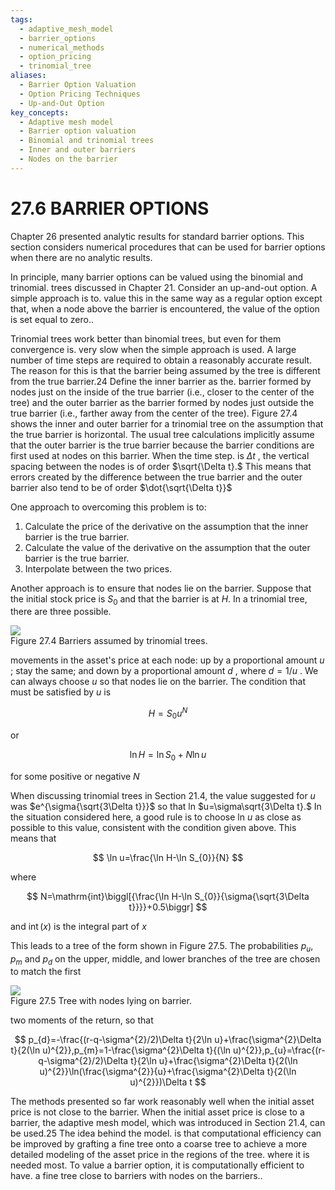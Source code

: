 ```yaml
---
tags:
  - adaptive_mesh_model
  - barrier_options
  - numerical_methods
  - option_pricing
  - trinomial_tree
aliases:
  - Barrier Option Valuation
  - Option Pricing Techniques
  - Up-and-Out Option
key_concepts:
  - Adaptive mesh model
  - Barrier option valuation
  - Binomial and trinomial trees
  - Inner and outer barriers
  - Nodes on the barrier
---
```


# 27.6 BARRIER OPTIONS  

Chapter 26 presented analytic results for standard barrier options. This section considers numerical procedures that can be used for barrier options when there are no analytic results.  

In principle, many barrier options can be valued using the binomial and trinomial. trees discussed in Chapter 21. Consider an up-and-out option. A simple approach is to. value this in the same way as a regular option except that, when a node above the barrier is encountered, the value of the option is set equal to zero..  

Trinomial trees work better than binomial trees, but even for them convergence is. very slow when the simple approach is used. A large number of time steps are required to obtain a reasonably accurate result. The reason for this is that the barrier being assumed by the tree is different from the true barrier.24 Define the inner barrier as the. barrier formed by nodes just on the inside of the true barrier (i.e., closer to the center of the tree) and the outer barrier as the barrier formed by nodes just outside the true barrier (i.e., farther away from the center of the tree). Figure 27.4 shows the inner and outer barrier for a trinomial tree on the assumption that the true barrier is horizontal. The usual tree calculations implicitly assume that the outer barrier is the true barrier because the barrier conditions are first used at nodes on this barrier. When the time step. is $\Delta t$ , the vertical spacing between the nodes is of order $\sqrt{\Delta t}.$ This means that errors created by the difference between the true barrier and the outer barrier also tend to be of order $\dot{\sqrt{\Delta t}}$  

One approach to overcoming this problem is to:  

1. Calculate the price of the derivative on the assumption that the inner barrier is the true barrier.   
2. Calculate the value of the derivative on the assumption that the outer barrier is the true barrier.   
3. Interpolate between the two prices.  

Another approach is to ensure that nodes lie on the barrier. Suppose that the initial stock price is $S_{0}$ and that the barrier is at $H.$ In a trinomial tree, there are three possible.  

![](16bdd77e093809f71785fbf21126df1b1130a439f018a96ee49440561e191cf8.jpg)  
Figure 27.4 Barriers assumed by trinomial trees.  

movements in the asset's price at each node: up by a proportional amount $u$ ; stay the same; and down by a proportional amount $d$ , where $d=1/u$ . We can always choose $u$ so that nodes lie on the barrier. The condition that must be satisfied by $u$ is  

$$
H=S_{0}u^{N}
$$  

or  

$$
\ln H=\ln S_{0}+N\ln u
$$  

for some positive or negative $N$  

When discussing trinomial trees in Section 21.4, the value suggested for $u$ was $e^{\sigma{\sqrt{3\Delta t}}}$ so that ln $u=\sigma\sqrt{3\Delta t}.$ In the situation considered here, a good rule is to choose ln $u$ as close as possible to this value, consistent with the condition given above. This means that  

$$
\ln u=\frac{\ln H-\ln S_{0}}{N}
$$  

where  

$$
N=\mathrm{int}\biggl[{\frac{\ln H-\ln S_{0}}{\sigma{\sqrt{3\Delta t}}}}+0.5\biggr]
$$  

and $\operatorname{int}(x)$ is the integral part of $x$  

This leads to a tree of the form shown in Figure 27.5. The probabilities $p_{u},p_{m}$ and $p_{d}$ on the upper, middle, and lower branches of the tree are chosen to match the first  

![](1d0d9ff515bea1c2547396ec70e505b52b06abf5e30d52dab9beb4949938e880.jpg)  
Figure 27.5 Tree with nodes lying on barrier.  

two moments of the return, so that  

$$
p_{d}=-\frac{(r-q-\sigma^{2}/2)\Delta t}{2\ln u}+\frac{\sigma^{2}\Delta t}{2(\ln u)^{2}},p_{m}=1-\frac{\sigma^{2}\Delta t}{(\ln u)^{2}},p_{u}=\frac{(r-q-\sigma^{2}/2)\Delta t}{2\ln u}+\frac{\sigma^{2}\Delta t}{2(\ln u)^{2}}\ln(\frac{\sigma^{2}}{u}+\frac{\sigma^{2}\Delta t}{2(\ln u)^{2}})\Delta t
$$  

The methods presented so far work reasonably well when the initial asset price is not close to the barrier. When the initial asset price is close to a barrier, the adaptive mesh model, which was introduced in Section 21.4, can be used.25 The idea behind the model. is that computational efficiency can be improved by grafting a fine tree onto a coarse tree to achieve a more detailed modeling of the asset price in the regions of the tree. where it is needed most. To value a barrier option, it is computationally efficient to have. a fine tree close to barriers with nodes on the barriers..  
